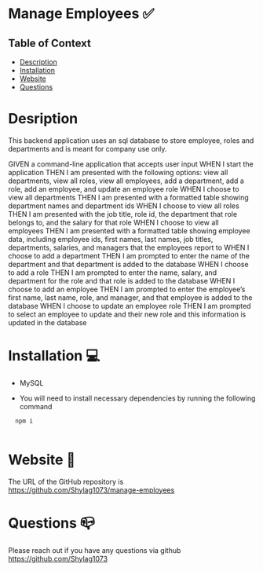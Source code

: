 # Manage Employees ✅



## Table of Context 

* [Description](#description)
* [Installation](#installation)
* [Website](#website)
* [Questions](#questions)


# Desription 
 This backend application uses an sql database to store employee, roles and departments and is meant for company use only.

GIVEN a command-line application that accepts user input
WHEN I start the application
THEN I am presented with the following options: view all departments, view all roles, view all employees, add a department, add a role, add an employee, and update an employee role
WHEN I choose to view all departments
THEN I am presented with a formatted table showing department names and department ids
WHEN I choose to view all roles
THEN I am presented with the job title, role id, the department that role belongs to, and the salary for that role
WHEN I choose to view all employees
THEN I am presented with a formatted table showing employee data, including employee ids, first names, last names, job titles, departments, salaries, and managers that the employees report to
WHEN I choose to add a department
THEN I am prompted to enter the name of the department and that department is added to the database
WHEN I choose to add a role
THEN I am prompted to enter the name, salary, and department for the role and that role is added to the database
WHEN I choose to add an employee
THEN I am prompted to enter the employee’s first name, last name, role, and manager, and that employee is added to the database
WHEN I choose to update an employee role
THEN I am prompted to select an employee to update and their new role and this information is updated in the database



# Installation 💻

- MySQL 

- You will need to install necessary dependencies by running the following command

```bash
  npm i
  
```
# Website 🐙 

The URL of the GitHub repository is https://github.com/Shylag1073/manage-employees

# Questions 📪 

Please reach out if you have any questions via github https://github.com/Shylag1073

